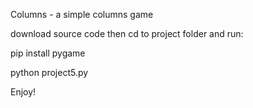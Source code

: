 Columns - a simple columns game

download source code then cd to project folder and run:

pip install pygame

python project5.py

Enjoy!
